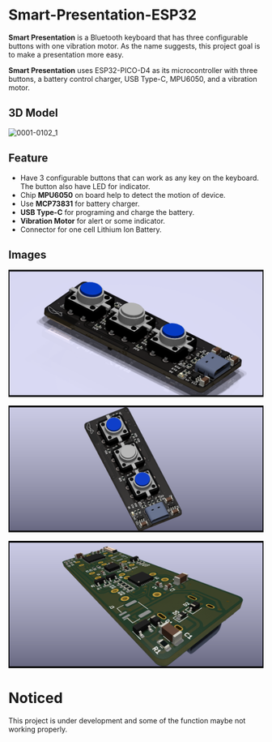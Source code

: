 # Smart-Presentation-ESP32

**Smart Presentation** is a Bluetooth keyboard that has three configurable buttons with one vibration motor. As the name suggests, this project goal is to make a presentation more easy.

**Smart Presentation** uses ESP32-PICO-D4 as its microcontroller with three buttons, a battery control charger, USB Type-C, MPU6050, and a vibration motor.

## 3D Model
![0001-0102_1](https://user-images.githubusercontent.com/36763555/224544774-32322b6f-d057-4b6a-b770-5388f8be41e8.gif)

## Feature
- Have 3 configurable buttons that can work as any key on the keyboard. The button also have LED for indicator.
- Chip **MPU6050** on board help to detect the motion of device.
- Use **MCP73831** for battery charger.
- **USB Type-C** for programing and charge the battery.
- **Vibration Motor** for alert or some indicator.
- Connector for one cell Lithium Ion Battery.

## Images
![Smart_P Front](/Images/Smart_P_ESP_3B_F.png)

![Smart_P Back](/Images/Smart_P_ESP_3B.png)

![Smart_P Back2](/Images/Smart_P_ESP_31.png)


# Noticed
This project is under development and some of the function maybe not working properly.
